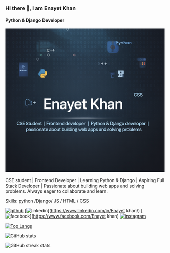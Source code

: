 ### Hi there 👋, I am Enayet Khan
#### Python & Django Developer 
![Python & Django Developer ](https://github.com/Enayet0077/Enayet0077/blob/main/githubbanner.png)

CSE student | Frontend Developer | Learning Python & Django | Aspiring Full Stack Developer | Passionate about building web apps and solving problems. Always eager to collaborate and learn.

Skills: python /Django/ JS / HTML / CSS



[<img src='https://cdn.jsdelivr.net/npm/simple-icons@3.0.1/icons/github.svg' alt='github' height='40'>](https://github.com/Enayet0077)  [<img src='https://cdn.jsdelivr.net/npm/simple-icons@3.0.1/icons/linkedin.svg' alt='linkedin' height='40'>](https://www.linkedin.com/in/Enayet khan/)  [<img src='https://cdn.jsdelivr.net/npm/simple-icons@3.0.1/icons/facebook.svg' alt='facebook' height='40'>](https://www.facebook.com/Enayet khan)  [<img src='https://cdn.jsdelivr.net/npm/simple-icons@3.0.1/icons/instagram.svg' alt='instagram' height='40'>](https://www.instagram.com/enayet641/)  

[![Top Langs](https://github-readme-stats.vercel.app/api/top-langs/?username=Enayet0077)](https://github.com/anuraghazra/github-readme-stats)

![GitHub stats](https://github-readme-stats.vercel.app/api?username=Enayet0077&show_icons=true&count_private=true)  

![GitHub streak stats](https://streak-stats.demolab.com/?user=Enayet0077)  

